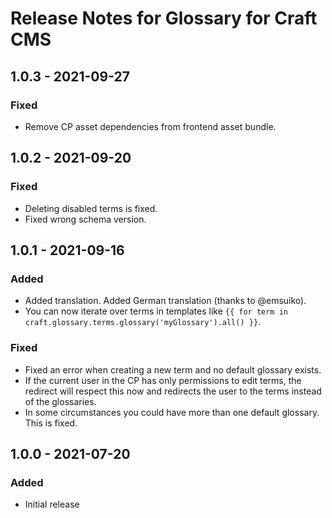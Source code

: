 # Release Notes for Glossary for Craft CMS

## 1.0.3 - 2021-09-27

### Fixed

- Remove CP asset dependencies from frontend asset bundle.

## 1.0.2 - 2021-09-20

### Fixed

- Deleting disabled terms is fixed.
- Fixed wrong schema version.

## 1.0.1 - 2021-09-16

### Added

- Added translation. Added German translation (thanks to @emsuiko).
- You can now iterate over terms in templates like `{{ for term in craft.glossary.terms.glossary('myGlossary').all() }}`. 

### Fixed

- Fixed an error when creating a new term and no default glossary exists.
- If the current user in the CP has only permissions to edit terms, the redirect will respect this now and redirects the user to the terms instead of the glossaries. 
- In some circumstances you could have more than one default glossary. This is fixed. 

## 1.0.0 - 2021-07-20

### Added

- Initial release
